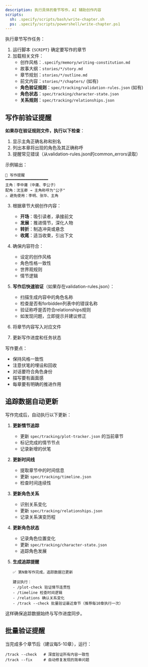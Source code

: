 ```yaml
---
description: 执行具体的章节写作，AI 辅助创作内容
scripts:
  sh: .specify/scripts/bash/write-chapter.sh
  ps: .specify/scripts/powershell/write-chapter.ps1
---
```


执行章节写作任务：

1. 运行脚本 `{SCRIPT}` 确定要写作的章节
2. 加载相关文件：
   - 创作风格：`.specify/memory/writing-constitution.md`
   - 故事大纲：`stories/*/story.md`
   - 章节规划：`stories/*/outline.md`
   - 前文内容：`stories/*/chapters/` (如有)
   - **角色验证规则**：`spec/tracking/validation-rules.json` (如有)
   - **角色状态**：`spec/tracking/character-state.json`
   - **关系规则**：`spec/tracking/relationships.json`

## 写作前验证提醒

**如果存在验证规则文件，执行以下检查**：
1. 显示主角正确名称和别名
2. 列出本章将出现的角色及其正确称呼
3. 提醒常见错误（从validation-rules.json的common_errors读取）

示例输出：
```
📝 写作提醒
━━━━━━━━━━━━━━━━━━━
主角：李中庸（中庸、李公子）
配角：沈玉卿 → 主角称呼为"公子"
⚠️ 避免使用：李明、张华、主角
```

3. 根据章节大纲创作内容：
   - **开场**：吸引读者，承接前文
   - **发展**：推进情节，深化人物
   - **转折**：制造冲突或悬念
   - **收尾**：适当收束，引出下文
4. 确保内容符合：
   - 设定的创作风格
   - 角色性格一致性
   - 世界观规则
   - 情节逻辑
5. **写作后快速验证**（如果存在validation-rules.json）：
   - 扫描生成内容中的角色名称
   - 检查是否有forbidden列表中的错误名称
   - 验证称呼是否符合relationships规则
   - 如发现问题，立即提示并建议修正

6. 将章节内容写入对应文件
7. 更新写作进度和任务状态

写作要点：
- 保持风格一致性
- 注意伏笔的埋设和回收
- 对话要符合角色身份
- 描写要有画面感
- 每章要有明确的推进作用

## 追踪数据自动更新

写作完成后，自动执行以下更新：

1. **更新情节追踪**
   - 更新 `spec/tracking/plot-tracker.json` 的当前章节
   - 标记完成的情节节点
   - 记录新增的伏笔

2. **更新时间线**
   - 提取章节中的时间信息
   - 更新 `spec/tracking/timeline.json`
   - 检查时间连续性

3. **更新角色关系**
   - 识别关系变化
   - 更新 `spec/tracking/relationships.json`
   - 记录关系演变历程

4. **更新角色状态**
   - 记录角色位置变化
   - 更新 `spec/tracking/character-state.json`
   - 追踪角色发展

5. **生成追踪提醒**
   ```
   ✅ 第N章写作完成，追踪数据已更新

   建议执行：
   - /plot-check 验证情节连贯性
   - /timeline 检查时间逻辑
   - /relations 确认关系变化
   - /track --check 批量验证最近章节（推荐每10章执行一次）
   ```

这样确保追踪数据始终与写作进度同步。

## 批量验证提醒

当完成多个章节后（建议每5-10章），运行：
```
/track --check   # 深度验证所有内容一致性
/track --fix     # 自动修复发现的简单问题
```